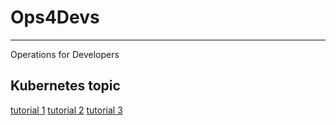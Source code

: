 # Ops4Devs

---

Operations for Developers

## Kubernetes topic

[tutorial 1](https://kubernetes.io/pt/docs/tutorials/)
[tutorial 2](https://www.digitalocean.com/community/tutorials/uma-introducao-ao-kubernetes-pt)
[tutorial 3](https://www.tutorialspoint.com/kubernetes/kubernetes_kubectl_commands.htm)

